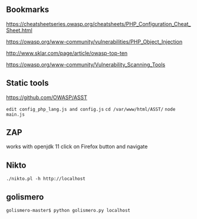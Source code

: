 ## Bookmarks

https://cheatsheetseries.owasp.org/cheatsheets/PHP_Configuration_Cheat_Sheet.html

https://owasp.org/www-community/vulnerabilities/PHP_Object_Injection

http://www.sklar.com/page/article/owasp-top-ten

https://owasp.org/www-community/Vulnerability_Scanning_Tools

## Static tools
https://github.com/OWASP/ASST

`edit config_php_lang.js and config.js`
`cd /var/www/html/ASST/`
`node main.js`


## ZAP
works with openjdk 11
click on Firefox button and navigate

## Nikto
`./nikto.pl -h http://localhost`


## golismero
 `golismero-master$ python golismero.py localhost`

